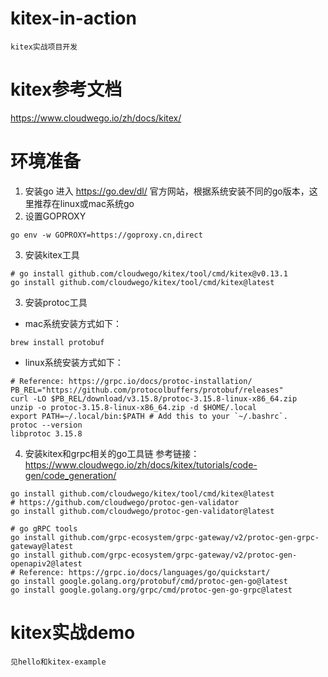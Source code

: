 # kitex-in-action
    kitex实战项目开发
# kitex参考文档
https://www.cloudwego.io/zh/docs/kitex/

# 环境准备
1. 安装go
进入 https://go.dev/dl/ 官方网站，根据系统安装不同的go版本，这里推荐在linux或mac系统go
2. 设置GOPROXY
```shell
go env -w GOPROXY=https://goproxy.cn,direct
```
3. 安装kitex工具
```shell
# go install github.com/cloudwego/kitex/tool/cmd/kitex@v0.13.1
go install github.com/cloudwego/kitex/tool/cmd/kitex@latest
```
3. 安装protoc工具
- mac系统安装方式如下：
```shell
brew install protobuf
```
- linux系统安装方式如下：
```shell
# Reference: https://grpc.io/docs/protoc-installation/
PB_REL="https://github.com/protocolbuffers/protobuf/releases"
curl -LO $PB_REL/download/v3.15.8/protoc-3.15.8-linux-x86_64.zip
unzip -o protoc-3.15.8-linux-x86_64.zip -d $HOME/.local
export PATH=~/.local/bin:$PATH # Add this to your `~/.bashrc`.
protoc --version
libprotoc 3.15.8
```

4. 安装kitex和grpc相关的go工具链
参考链接： https://www.cloudwego.io/zh/docs/kitex/tutorials/code-gen/code_generation/
```shell
go install github.com/cloudwego/kitex/tool/cmd/kitex@latest
# https://github.com/cloudwego/protoc-gen-validator
go install github.com/cloudwego/protoc-gen-validator@latest

# go gRPC tools
go install github.com/grpc-ecosystem/grpc-gateway/v2/protoc-gen-grpc-gateway@latest
go install github.com/grpc-ecosystem/grpc-gateway/v2/protoc-gen-openapiv2@latest
# Reference: https://grpc.io/docs/languages/go/quickstart/
go install google.golang.org/protobuf/cmd/protoc-gen-go@latest
go install google.golang.org/grpc/cmd/protoc-gen-go-grpc@latest
```

# kitex实战demo
    见hello和kitex-example
